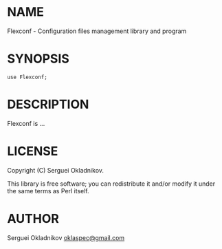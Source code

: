 # NAME

Flexconf - Configuration files management library and program

# SYNOPSIS

    use Flexconf;

# DESCRIPTION

Flexconf is ...

# LICENSE

Copyright (C) Serguei Okladnikov.

This library is free software; you can redistribute it and/or modify
it under the same terms as Perl itself.

# AUTHOR

Serguei Okladnikov <oklaspec@gmail.com>
